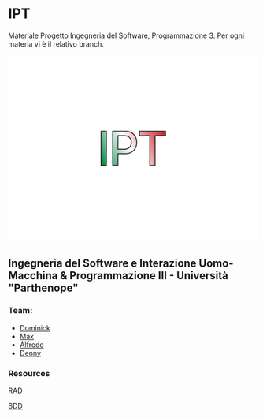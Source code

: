 # IPT
Materiale Progetto Ingegneria del Software, Programmazione 3.
Per ogni materia vi è il relativo branch.

![projectLogo](https://github.com/dennewbie/IPT/blob/ing_sw/design_IPT/initialDesign/IPT.png)
## Ingegneria del Software e Interazione Uomo-Macchina & Programmazione III - Università "Parthenope"

### Team: 
- [Dominick](https://github.com/dom0000D)
- [Max](https://github.com/gomax22)
- [Alfredo](https://github.com/mungowz)
- [Denny](https://github.com/dennewbie)

### Resources
[RAD](https://github.com/dennewbie/IPT/blob/ing_sw/analisi/RAD.pdf)

[SDD](https://github.com/dennewbie/IPT/blob/ing_sw/progettazione/SDD.pdf)
